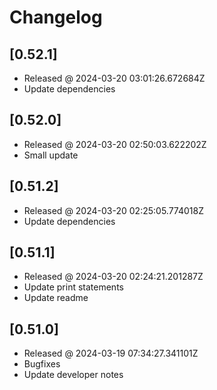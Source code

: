 # Changelog

## [0.52.1]

- Released @ 2024-03-20 03:01:26.672684Z
- Update dependencies

## [0.52.0]

- Released @ 2024-03-20 02:50:03.622202Z
- Small update

## [0.51.2]

- Released @ 2024-03-20 02:25:05.774018Z
- Update dependencies

## [0.51.1]

- Released @ 2024-03-20 02:24:21.201287Z
- Update print statements
- Update readme

## [0.51.0]

- Released @ 2024-03-19 07:34:27.341101Z
- Bugfixes
- Update developer notes
